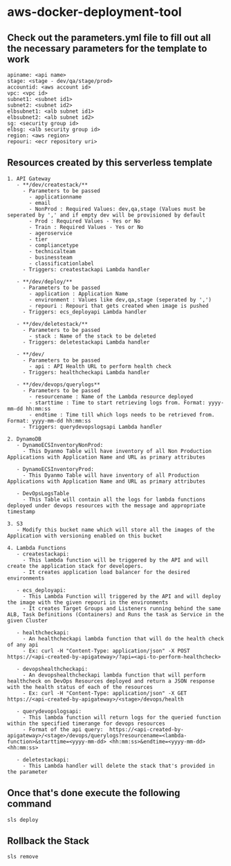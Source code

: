 # aws-docker-deployment-tool


##  Check out the parameters.yml file to fill out all the necessary parameters for the template to work
	apiname: <api name>
	stage: <stage - dev/qa/stage/prod>
	accountid: <aws account id>
	vpc: <vpc id>
	subnet1: <subnet id1>
	subnet2: <subnet id2>
	elbsubnet1: <alb subnet id1>
	elbsubnet2: <alb subnet id2>
	sg: <security group id>
	elbsg: <alb security group id>	
	region: <aws region>
	repouri: <ecr repository uri>


##  Resources created by this serverless template

	1. API Gateway
	   - **/dev/createstack/**
	     - Parameters to be passed
		   - applicationname
		   - email
		   - NonProd : Required Values: dev,qa,stage (Values must be seperated by ',' and if empty dev will be provisioned by default
		   - Prod : Required Values - Yes or No
		   - Train : Required Values - Yes or No
		   - ageroservice
		   - tier
		   - compliancetype
		   - technicalteam
		   - businessteam
		   - classificationlabel
		 - Triggers: createstackapi Lambda handler
		   
	   - **/dev/deploy/**
	     - Parameters to be passed	   
	       - application : Application Name
		   - environment : Values like dev,qa,stage (seperated by ',')
		   - repouri : Repouri that gets created when image is pushed
	     - Triggers: ecs_deployapi Lambda handler
	   
	   - **/dev/deletestack/**
	     - Parameters to be passed	   
	       - stack : Name of the stack to be deleted
		 - Triggers: deletestackapi Lambda handler
		 
	   - **/dev/
	     - Parameters to be passed	  
	       - api : API Health URL to perform health check
		 - Triggers: healthcheckapi Lambda handler
		 
	   - **/dev/devops/querylogs**
	     - Parameters to be passed	   
	       - resourcename : Name of the Lambda resource deployed
		   - starttime : Time to start retrieving logs from. Format: yyyy-mm-dd hh:mm:ss
		   - endtime : Time till which logs needs to be retrieved from. Format: yyyy-mm-dd hh:mm:ss
	     - Triggers: querydevopslogsapi Lambda handler
		   
	2. DynamoDB
	   - DynamoECSInventoryNonProd:
		 - This Dyanmo Table will have inventory of all Non Production Applications with Application Name and URL as primary attributes
		 
	   - DynamoECSInventoryProd:
		 - This Dyanmo Table will have inventory of all Production Applications with Application Name and URL as primary attributes
		 
	   - DevOpsLogsTable
	     - This Table will contain all the logs for lambda functions deployed under devops resources with the message and appropriate timestamp
	
	3. S3
	   - Modify this bucket name which will store all the images of the Application with versioning enabled on this bucket
		
	4. Lambda Functions
	   - createstackapi:
	     - This lambda function will be triggered by the API and will create the application stack for developers.
		 - It creates application load balancer for the desired environments 
		 
	   - ecs_deployapi:
		 - This Lambda Function will triggered by the API and will deploy the image with the given repouri in the environments
		 - It creates Target Groups and Listeners running behind the same ALB, Task Definitions (Containers) and Runs the task as Service in the given Cluster
	
	   - healthcheckapi:
	     - An healthcheckapi lambda function that will do the health check of any api
		 - Ex: curl -H "Content-Type: application/json" -X POST https://<api-created-by-apigateway>/?api=<api-to-perform-healthcheck>
			
	   - devopshealthcheckapi:
		 - An devopshealthcheckapi lambda function that will perform healthcheck on DevOps Resources deployed and return a JSON response with the health status of each of the resources
		 - Ex: curl -H "Content-Type: application/json" -X GET https://<api-created-by-apigateway>/<stage>/devops/health
		 
	   - querydevopslogsapi:
	     - This lambda function will return logs for the queried function within the specified timerange for devops resources
		 - Format of the api query:  https://<api-created-by-apigateway>/<stage>/devops/querylogs?resourcename=<lambda-function>&starttime=<yyyy-mm-dd> <hh:mm:ss>&endtime=<yyyy-mm-dd> <hh:mm:ss>
		 
	   - deletestackapi:
	     - This Lambda handler will delete the stack that's provided in the parameter


##  Once that's done execute the following command
	sls deploy
	
## Rollback the Stack
	sls remove